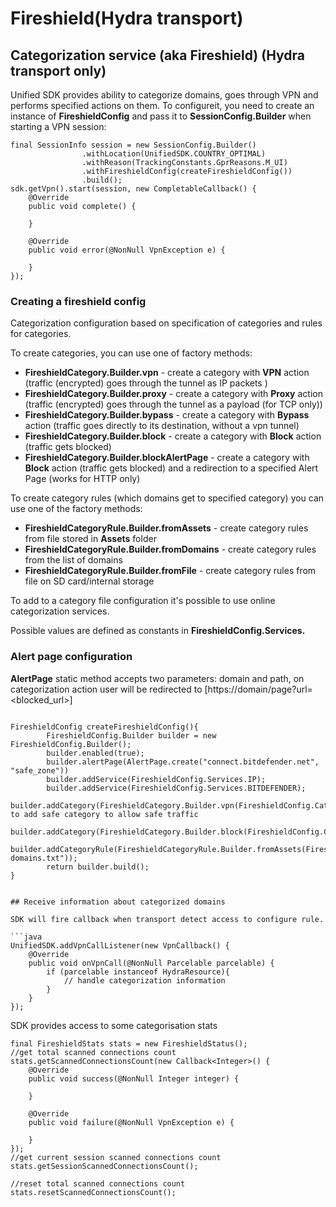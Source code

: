 # Fireshield(Hydra transport)

## Categorization service (aka Fireshield) (Hydra transport only)

Unified SDK provides ability to categorize domains, goes through VPN and performs specified actions on them. To configureit, you need to create an instance of **FireshieldConfig** and pass it to **SessionConfig.Builder** when starting a VPN session:

```
final SessionInfo session = new SessionConfig.Builder()
                .withLocation(UnifiedSDK.COUNTRY_OPTIMAL)
                .withReason(TrackingConstants.GprReasons.M_UI)
                .withFireshieldConfig(createFireshieldConfig())
                .build();
sdk.getVpn().start(session, new CompletableCallback() {
    @Override
    public void complete() {

    }

    @Override
    public void error(@NonNull VpnException e) {

    }
});
```

### Creating a fireshield config

Categorization configuration based on specification of categories and rules for categories.

To create categories, you can use one of factory methods:

* **FireshieldCategory.Builder.vpn** - create a category with **VPN** action (traffic (encrypted) goes through the tunnel as IP packets )
* **FireshieldCategory.Builder.proxy** - create a category with **Proxy** action (traffic (encrypted) goes through the tunnel as a payload (for TCP only))
* **FireshieldCategory.Builder.bypass** - create a category with **Bypass** action (traffic goes directly to its destination, without a vpn tunnel)
* **FireshieldCategory.Builder.block** - create a category with **Block** action (traffic gets blocked)
* **FireshieldCategory.Builder.blockAlertPage** - create a category with **Block** action (traffic gets blocked) and a redirection to a specified Alert Page (works for HTTP only)

To create category rules (which domains get to specified category) you can use one of the factory methods:

* **FireshieldCategoryRule.Builder.fromAssets** - create category rules from file stored in **Assets** folder
* **FireshieldCategoryRule.Builder.fromDomains** - create category rules from the list of domains
* **FireshieldCategoryRule.Builder.fromFile** - create category rules from file on SD card/internal storage

To add to a category file configuration it's possible to use online categorization services.

Possible values are defined as constants in **FireshieldConfig.Services.**

### Alert page configuration

**AlertPage** static method accepts two parameters: domain and path, on categorization action user will be redirected to \[https://domain/page?url=\<blocked\_url>]

````

FireshieldConfig createFireshieldConfig(){
        FireshieldConfig.Builder builder = new FireshieldConfig.Builder();
        builder.enabled(true);
        builder.alertPage(AlertPage.create("connect.bitdefender.net", "safe_zone"))
        builder.addService(FireshieldConfig.Services.IP);
        builder.addService(FireshieldConfig.Services.BITDEFENDER);
        builder.addCategory(FireshieldCategory.Builder.vpn(FireshieldConfig.Categories.SAFE));//need to add safe category to allow safe traffic
        builder.addCategory(FireshieldCategory.Builder.block(FireshieldConfig.Categories.MALWARE));
        builder.addCategoryRule(FireshieldCategoryRule.Builder.fromAssets(FireshieldConfig.Categories.MALWARE,"malware-domains.txt"));
        return builder.build();
}


## Receive information about categorized domains

SDK will fire callback when transport detect access to configure rule.

```java
UnifiedSDK.addVpnCallListener(new VpnCallback() {
    @Override
    public void onVpnCall(@NonNull Parcelable parcelable) {
        if (parcelable instanceof HydraResource){
            // handle categorization information
        }
    }
});
````

SDK provides access to some categorisation stats

```
final FireshieldStats stats = new FireshieldStatus();
//get total scanned connections count
stats.getScannedConnectionsCount(new Callback<Integer>() {
    @Override
    public void success(@NonNull Integer integer) {

    }

    @Override
    public void failure(@NonNull VpnException e) {

    }
});
//get current session scanned connections count
stats.getSessionScannedConnectionsCount();

//reset total scanned connections count
stats.resetScannedConnectionsCount();
```

##
